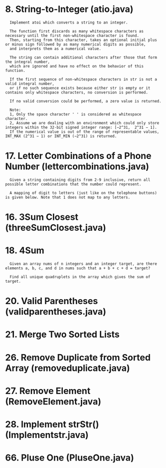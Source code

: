 # 8. String-to-Integer (atio.java)
      
      Implement atoi which converts a string to an integer.

      The function first discards as many whitespace characters as necessary until the first non-whitespace character is found. 
      Then, starting from this character, takes an optional initial plus or minus sign followed by as many numerical digits as possible, 
      and interprets them as a numerical value.

      The string can contain additional characters after those that form the integral number, 
      which are ignored and have no effect on the behavior of this function.

      If the first sequence of non-whitespace characters in str is not a valid integral number, 
      or if no such sequence exists because either str is empty or it contains only whitespace characters, no conversion is performed.

      If no valid conversion could be performed, a zero value is returned.

      Note:
      1, Only the space character ' ' is considered as whitespace character.
      2, Assume we are dealing with an environment which could only store integers within the 32-bit signed integer range: [−2^31,  2^31 − 1]. 
      If the numerical value is out of the range of representable values, INT_MAX (2^31 − 1) or INT_MIN (−2^31) is returned.

# 17. Letter Combinations of a Phone Number (lettercombinations.java)
      Given a string containing digits from 2-9 inclusive, return all possible letter combinations that the number could represent.

      A mapping of digit to letters (just like on the telephone buttons) is given below. Note that 1 does not map to any letters.

# 16. 3Sum Closest (threeSumClosest.java)

# 18. 4Sum
      Given an array nums of n integers and an integer target, are there elements a, b, c, and d in nums such that a + b + c + d = target? 

      Find all unique quadruplets in the array which gives the sum of target.
 
# 20. Valid Parentheses (validparentheses.java)

# 21. Merge Two Sorted Lists

# 26. Remove Duplicate from Sorted Array (removeduplicate.java)

# 27. Remove Element (RemoveElement.java)
      
# 28. Implement strStr() (Implementstr.java)

# 66. Pluse One (PluseOne.java)
